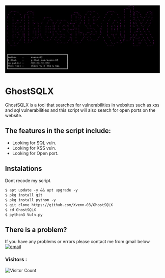 ![GhostSQLX](Screenshot.jpg)
# GhostSQLX
GhostSQLX is a tool that searches for vulnerabilities in websites such as xss and sql vulnerabilities and this script will also search for open ports on the website. 

## The features in the script include: 
- Looking for SQL vuln.
- Looking for XSS vuln.
- Looking for Open port.

## Instalations
Dont recode my script.
```
$ apt update -y && apt upgrade -y
$ pkg install git
$ pkg install python -y
$ git clone https://github.com/Xvenn-03/GhostSQLX
$ cd GhostSQLX
$ python3 Vuln.py
```
## There is a problem?
If you have any problems or errors please contact me from gmail below
[![email](https://img.shields.io/badge/Email-D14836?logo=gmail&logoColor=white)](mailto:xynnxploit941@gmail.com) 

### Visitors :
![Visitor Count](https://profile-counter.glitch.me/Xvenn-03/count.svg)
